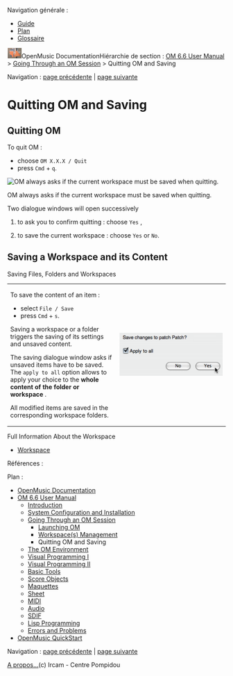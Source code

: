 <div id="tplf" class="tplPage">

<div id="tplh">

<span class="hidden">Navigation générale : </span>

  - [<span>Guide</span>](OM-Documentation.md)
  - [<span>Plan</span>](OM-Documentation_1.md)
  - [<span>Glossaire</span>](OM-Documentation_2.md)

</div>

<div id="tplt">

![empty.gif](../tplRes/page/empty.gif)![logoom1.png](../res/logoom1.png)<span class="tplTi">OpenMusic
Documentation</span><span class="sw_outStack_navRoot"><span class="hidden">Hiérarchie
de section : </span>[<span>OM 6.6 User
Manual</span>](OM-User-Manual.md)<span class="stkSep"> \>
</span>[<span>Going Through an OM
Session</span>](Goingthrough.md)<span class="stkSep"> \>
</span><span class="stkSel_yes"><span>Quitting OM and
Saving</span></span></span>

</div>

<div class="tplNav">

<span class="hidden">Navigation : </span>[<span>page
précédente</span>](Workspace\(s\).md "page précédente(Workspace(s) Management)")<span class="hidden">
| </span>[<span>page
suivante</span>](Environment.md "page suivante(The OM Environment)")

</div>

<div id="tplc" class="tplc_out_yes">

<div style="text-align: center;">



</div>

<div class="headCo">

# <span>Quitting OM and Saving</span>

<div class="headCo_co">

<div>

<div class="part">

## <span>Quitting OM</span>

<div class="part_co">

<div class="infobloc">

<div class="txt">

To quit OM :

  - <span>choose `OM X.X.X / Quit`</span>
  - <span>press `Cmd` + `q`.</span>

</div>

<div class="caption">

<div class="caption_co">

![OM always asks if the current workspace must be saved when
quitting.](../res/savewksp.png)

</div>

<div class="caption_ti">

OM always asks if the current workspace must be saved when quitting.

</div>

</div>

<div class="txt">

Two dialogue windows will open successively

1.  to ask you to confirm quitting : choose `Yes` ,

2.  to save the current workspace : choose `Yes` or `No`.

</div>

</div>

</div>

</div>

<div class="part">

## <span>Saving a Workspace and its Content</span>

<div class="part_co">

<div class="infobloc">

<div class="infobloc_ti">

<span>Saving Files, Folders and Workspaces</span>

</div>

<div class="txtRes">

<table>
<colgroup>
<col style="width: 50%" />
<col style="width: 50%" />
</colgroup>
<tbody>
<tr class="odd">
<td><div class="dk_txtRes_txt txt">
<p>To save the content of an item :</p>
<ul>
<li><span> select <code class="menuPath_tl">File / Save</code> </span></li>
<li><span>press <code class="keyboard_tl">Cmd</code> + <code class="keyboard_tl">s</code>. </span></li>
</ul>
<p>Saving a workspace or a folder triggers the saving of its settings and unsaved content.</p>
<p>The saving dialogue window asks if unsaved items have to be saved. The <code class="textCheckBox_tl">apply to all</code> option allows to apply your choice to the <strong>whole content of the folder</strong> <strong>or workspace</strong> .</p>
<p>All modified items are saved in the corresponding workspace folders.</p>
</div></td>
<td><div class="caption">
<div class="caption_co">
<img src="../res/savechange.png" width="242" height="99" alt="savechange.png" />
</div>
</div></td>
</tr>
</tbody>
</table>

</div>

<div class="linkSet">

<div class="linkSet_ti">

<span>Full Information About the Workspace</span>

</div>

<div class="linkUL">

  - [<span>Workspace</span>](Workspace.md)

</div>

</div>

</div>

</div>

</div>

</div>

</div>

</div>

<span class="hidden">Références : </span>

</div>

<div id="tplo" class="tplo_out_yes">

<div class="tplOTp">

<div class="tplOBm">

<div id="mnuFrm">

<span class="hidden">Plan :</span>

<div id="mnuFrmUp" onmouseout="menuScrollTiTask.fSpeed=0;" onmouseover="if(menuScrollTiTask.fSpeed&gt;=0) {menuScrollTiTask.fSpeed=-2; scTiLib.addTaskNow(menuScrollTiTask);}" onclick="menuScrollTiTask.fSpeed-=2;" style="display: none;">

<span id="mnuFrmUpLeft">[](#)</span><span id="mnuFrmUpCenter"></span><span id="mnuFrmUpRight"></span>

</div>

<div id="mnuScroll">

  - [<span>OpenMusic Documentation</span>](OM-Documentation.md)
  - [<span>OM 6.6 User Manual</span>](OM-User-Manual.md)
      - [<span>Introduction</span>](00-Sommaire.md)
      - [<span>System Configuration and
        Installation</span>](Installation.md)
      - [<span>Going Through an OM Session</span>](Goingthrough.md)
          - [<span>Launching OM</span>](Launching%20OM.md)
          - [<span>Workspace(s) Management</span>](Workspace\(s\).md)
          - <span id="i2" class="outLeftSel_yes"><span>Quitting OM and
            Saving</span></span>
      - [<span>The OM Environment</span>](Environment.md)
      - [<span>Visual Programming I</span>](BasicVisualProgramming.md)
      - [<span>Visual Programming
        II</span>](AdvancedVisualProgramming.md)
      - [<span>Basic Tools</span>](BasicObjects.md)
      - [<span>Score Objects</span>](ScoreObjects.md)
      - [<span>Maquettes</span>](Maquettes.md)
      - [<span>Sheet</span>](Sheet.md)
      - [<span>MIDI</span>](MIDI.md)
      - [<span>Audio</span>](Audio.md)
      - [<span>SDIF</span>](SDIF.md)
      - [<span>Lisp Programming</span>](Lisp.md)
      - [<span>Errors and Problems</span>](errors.md)
  - [<span>OpenMusic QuickStart</span>](QuickStart-Chapters.md)

</div>

<div id="mnuFrmDown" onmouseout="menuScrollTiTask.fSpeed=0;" onmouseover="if(menuScrollTiTask.fSpeed&lt;=0) {menuScrollTiTask.fSpeed=2; scTiLib.addTaskNow(menuScrollTiTask);}" onclick="menuScrollTiTask.fSpeed+=2;" style="display: none;">

<span id="mnuFrmDownLeft">[](#)</span><span id="mnuFrmDownCenter"></span><span id="mnuFrmDownRight"></span>

</div>

</div>

</div>

</div>

</div>

<div class="tplNav">

<span class="hidden">Navigation : </span>[<span>page
précédente</span>](Workspace\(s\).md "page précédente(Workspace(s) Management)")<span class="hidden">
| </span>[<span>page
suivante</span>](Environment.md "page suivante(The OM Environment)")

</div>

<div id="tplb">

[<span>A propos...</span>](OM-Documentation_3.md)(c) Ircam - Centre
Pompidou

</div>

</div>
